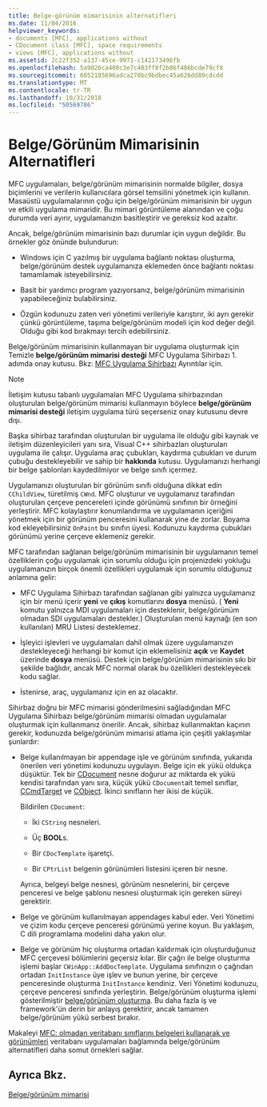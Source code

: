 ```yaml
---
title: Belge-görünüm mimarisinin alternatifleri
ms.date: 11/04/2016
helpviewer_keywords:
- documents [MFC], applications without
- CDocument class [MFC], space requirements
- views [MFC], applications without
ms.assetid: 2c22f352-a137-45ce-9971-c142173496fb
ms.openlocfilehash: 5a9026ca400c3e7c403ff8f2b86f486bcde79cf8
ms.sourcegitcommit: 6052185696adca270bc9bdbec45a626dd89cdcdd
ms.translationtype: MT
ms.contentlocale: tr-TR
ms.lasthandoff: 10/31/2018
ms.locfileid: "50569786"
---
```

# <a name="alternatives-to-the-documentview-architecture"></a>Belge/Görünüm Mimarisinin Alternatifleri

MFC uygulamaları, belge/görünüm mimarisinin normalde bilgiler, dosya biçimlerini ve verilerin kullanıcılara görsel temsilini yönetmek için kullanın. Masaüstü uygulamalarının çoğu için belge/görünüm mimarisinin bir uygun ve etkili uygulama mimaridir. Bu mimari görüntüleme alanından ve çoğu durumda veri ayırır, uygulamanızın basitleştirir ve gereksiz kod azaltır.

Ancak, belge/görünüm mimarisinin bazı durumlar için uygun değildir. Bu örnekler göz önünde bulundurun:

- Windows için C yazılmış bir uygulama bağlantı noktası oluşturma, belge/görünüm destek uygulamanıza eklemeden önce bağlantı noktası tamamlamak isteyebilirsiniz.

- Basit bir yardımcı program yazıyorsanız, belge/görünüm mimarisinin yapabileceğiniz bulabilirsiniz.

- Özgün kodunuzu zaten veri yönetimi verileriyle karıştırır, iki ayrı gerekir çünkü görüntüleme, taşıma belge/görünüm modeli için kod değer değil. Olduğu gibi kod bırakmayı tercih edebilirsiniz.

Belge/görünüm mimarisinin kullanmayan bir uygulama oluşturmak için Temizle **belge/görünüm mimarisi desteği** MFC Uygulama Sihirbazı 1. adımda onay kutusu. Bkz: [MFC Uygulama Sihirbazı](../mfc/reference/mfc-application-wizard.md) Ayrıntılar için.

> [!NOTE]
>  İletişim kutusu tabanlı uygulamaları MFC Uygulama sihirbazından oluşturulan belge/görünüm mimarisi kullanmayın böylece **belge/görünüm mimarisi desteği** iletişim uygulama türü seçerseniz onay kutusunu devre dışı.

Başka sihirbaz tarafından oluşturulan bir uygulama ile olduğu gibi kaynak ve iletişim düzenleyicileri yanı sıra, Visual C++ sihirbazları oluşturulan uygulama ile çalışır. Uygulama araç çubukları, kaydırma çubukları ve durum çubuğu destekleyebilir ve sahip bir **hakkında** kutusu. Uygulamanızı herhangi bir belge şablonları kaydedilmiyor ve belge sınıfı içermez.

Uygulamanızı oluşturulan bir görünüm sınıfı olduğuna dikkat edin `CChildView`, türetilmiş `CWnd`. MFC oluşturur ve uygulamanız tarafından oluşturulan çerçeve pencereleri içinde görünümü sınıfının bir örneğini yerleştirir. MFC kolaylaştırır konumlandırma ve uygulamanın içeriğini yönetmek için bir görünüm penceresini kullanarak yine de zorlar. Boyama kod ekleyebilirsiniz `OnPaint` bu sınıfın üyesi. Kodunuzu kaydırma çubukları görünümü yerine çerçeve eklemeniz gerekir.

MFC tarafından sağlanan belge/görünüm mimarisinin bir uygulamanın temel özelliklerin çoğu uygulamak için sorumlu olduğu için projenizdeki yokluğu uygulamanızın birçok önemli özellikleri uygulamak için sorumlu olduğunuz anlamına gelir:

- MFC Uygulama Sihirbazı tarafından sağlanan gibi yalnızca uygulamanız için bir menü içerir **yeni** ve **çıkış** komutlarını **dosya** menüsü. ( **Yeni** komutu yalnızca MDI uygulamaları için desteklenir, belge/görünüm olmadan SDI uygulamaları destekler.) Oluşturulan menü kaynağı (en son kullanılan) MRU Listesi desteklemez.

- İşleyici işlevleri ve uygulamaları dahil olmak üzere uygulamanızın destekleyeceği herhangi bir komut için eklemelisiniz **açık** ve **Kaydet** üzerinde **dosya** menüsü. Destek için belge/görünüm mimarisinin sıkı bir şekilde bağlıdır, ancak MFC normal olarak bu özellikleri destekleyecek kodu sağlar.

- İstenirse, araç, uygulamanız için en az olacaktır.

Sihirbaz doğru bir MFC mimarisi gönderilmesini sağladığından MFC Uygulama Sihirbazı belge/görünüm mimarisi olmadan uygulamalar oluşturmak için kullanmanız önerilir. Ancak, sihirbaz kullanmaktan kaçının gerekir, kodunuzda belge/görünüm mimarisi atlama için çeşitli yaklaşımlar şunlardır:

- Belge kullanılmayan bir appendage işle ve görünüm sınıfında, yukarıda önerilen veri yönetimi kodunuzu uygulayın. Belge için ek yükü oldukça düşüktür. Tek bir [CDocument](../mfc/reference/cdocument-class.md) nesne doğurur az miktarda ek yükü kendisi tarafından yanı sıra, küçük yükü `CDocument`ait temel sınıflar, [CCmdTarget](../mfc/reference/ccmdtarget-class.md) ve [CObject](../mfc/reference/cobject-class.md). İkinci sınıfların her ikisi de küçük.

   Bildirilen `CDocument`:

   - İki `CString` nesneleri.

   - Üç **BOOL**s.

   - Bir `CDocTemplate` işaretçi.

   - Bir `CPtrList` belgenin görünümleri listesini içeren bir nesne.

   Ayrıca, belgeyi belge nesnesi, görünüm nesnelerini, bir çerçeve penceresi ve belge şablonu nesnesi oluşturmak için gereken süreyi gerektirir.

- Belge ve görünüm kullanılmayan appendages kabul eder. Veri Yönetimi ve çizim kodu çerçeve penceresi görünümü yerine koyun. Bu yaklaşım, C dili programlama modelini daha yakın olur.

- Belge ve görünüm hiç oluşturma ortadan kaldırmak için oluşturduğunuz MFC çerçevesi bölümlerini geçersiz kılar. Bir çağrı ile belge oluşturma işlemi başlar `CWinApp::AddDocTemplate`. Uygulama sınıfınızın o çağrıdan ortadan `InitInstance` üye işlev ve bunun yerine, bir çerçeve penceresinde oluşturma `InitInstance` kendiniz. Veri Yönetimi kodunuzu, çerçeve penceresi sınıfında yerleştirin. Belge/görünüm oluşturma işlemi gösterilmiştir [belge/görünüm oluşturma](../mfc/document-view-creation.md). Bu daha fazla iş ve framework'ün derin bir anlayış gerektirir, ancak tamamen belge/görünüm yükü serbest bırakır.

Makaleyi [MFC: olmadan veritabanı sınıflarını belgeleri kullanarak ve görünümleri](../data/mfc-using-database-classes-without-documents-and-views.md) veritabanı uygulamaları bağlamında belge/görünüm alternatifleri daha somut örnekleri sağlar.

## <a name="see-also"></a>Ayrıca Bkz.

[Belge/görünüm mimarisi](../mfc/document-view-architecture.md)

